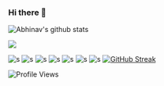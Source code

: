 ### Hi there 👋

![Abhinav's github stats](https://github-readme-stats.vercel.app/api?username=skully-coder&show_icons=true&theme=radical)  

<img align="center" src="https://github-readme-stats.vercel.app/api/top-langs/?username=skully-coder&theme=dark" />  

![s](https://img.shields.io/badge/OS-Windows/Linux-informational?style=flat&logo=L1&logoColor=white&color=2bbc8a)
![s](https://img.shields.io/badge/Editor-VSCode-informational?style=flat&logo=<LOGO_NAME>&logoColor=white&color=2bbc8a)
![s](https://img.shields.io/badge/Code-Dart-informational?style=flat&logo=<LOGO_NAME>&logoColor=white&color=2bbc8a)
![s](https://img.shields.io/badge/Code-Java-informational?style=flat&logo=<LOGO_NAME>&logoColor=white&color=2bbc8a)
![s](https://img.shields.io/badge/Code-Python-informational?style=flat&logo=<LOGO_NAME>&logoColor=white&color=2bbc8a)
![s](https://img.shields.io/badge/Code-C-informational?style=flat&logo=<LOGO_NAME>&logoColor=white&color=2bbc8a)
![s](https://img.shields.io/badge/Code-C++-informational?style=flat&logo=<LOGO_NAME>&logoColor=white&color=2bbc8a)
[![GitHub Streak](http://github-readme-streak-stats.herokuapp.com?user=skully-coder&theme=dark)](https://git.io/streak-stats)

![Profile Views](https://komarev.com/ghpvc/?username=skully-coder&label=Profile+Views)


<!--
**skully-coder/skully-coder** is a ✨ _special_ ✨ repository because its `README.md` (this file) appears on your GitHub profile.

Here are some ideas to get you started:

- 🔭 I’m currently working on ...
- 🌱 I’m currently learning ...
- 👯 I’m looking to collaborate on ...
- 🤔 I’m looking for help with ...
- 💬 Ask me about ...
- 📫 How to reach me: ...
- 😄 Pronouns: ...
- ⚡ Fun fact: ...
-->

